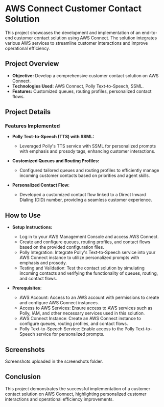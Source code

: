 # AWS Connect Customer Contact Solution

This project showcases the development and implementation of an end-to-end customer contact solution using AWS Connect. The solution integrates various AWS services to streamline customer interactions and improve operational efficiency.

## Project Overview

- **Objective:** Develop a comprehensive customer contact solution on AWS Connect.
- **Technologies Used:** AWS Connect, Polly Text-to-Speech, SSML.
- **Features:** Customized queues, routing profiles, personalized contact flows.

## Project Details

### Features Implemented

- **Polly Text-to-Speech (TTS) with SSML:**
  - Leveraged Polly's TTS service with SSML for personalized prompts with emphasis and prosody tags, enhancing customer interactions.

- **Customized Queues and Routing Profiles:**
  - Configured tailored queues and routing profiles to efficiently manage incoming customer contacts based on priorities and agent skills.

- **Personalized Contact Flow:**
  - Developed a customized contact flow linked to a Direct Inward Dialing (DID) number, providing a seamless customer experience.


## How to Use

- **Setup Instructions:** 
  - Log in to your AWS Management Console and access AWS Connect.
  - Create and configure queues, routing profiles, and contact flows based on the provided configuration files.
  - Polly Integration: Integrate Polly's Text-to-Speech service into your AWS Connect instance to utilize personalized prompts with emphasis and prosody.
  - Testing and Validation: Test the contact solution by simulating incoming contacts and verifying the functionality of queues, routing, and contact flows.
  
- **Prerequisites:**
  - AWS Account: Access to an AWS account with permissions to create and configure AWS Connect instances.
  - Access to AWS Services: Ensure access to AWS services such as Polly, IAM, and other necessary services used in this solution.
  - AWS Connect Instance: Create an AWS Connect instance to configure queues, routing profiles, and contact flows.
  - Polly Text-to-Speech Service: Enable access to the Polly Text-to-Speech service for personalized prompts.

## Screenshots

Screenshots uploaded in the screenshots folder.

## Conclusion

This project demonstrates the successful implementation of a customer contact solution on AWS Connect, highlighting personalized customer interactions and operational efficiency improvements.

